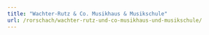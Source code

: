 ```yaml
---
title: "Wachter-Rutz & Co. Musikhaus & Musikschule"
url: /rorschach/wachter-rutz-und-co-musikhaus-und-musikschule/
---
```

